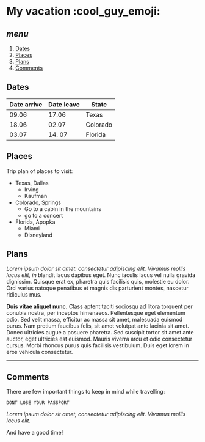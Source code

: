 # My vacation :cool_guy_emoji:

## *menu*
1. [Dates](#dates) 
2. [Places](#places)
3. [Plans](#plans)
4. [Comments](#comments)

## __Dates__ 

| Date arrive | Date leave | State    |
| ----------- | ---------- | -------- |
| 09.06       | 17.06      | Texas    |
| 18.06       | 02.07      | Colorado |
| 03.07       | 14. 07     | Florida  |

## __Places__

Trip plan of places to visit: 
 - Texas, Dallas 
    - Irving
    - Kaufman
- Colorado, Springs
    - Go to a cabin in the mountains
    - go to a concert
- Florida, Apopka
    - Miami
    - Disneyland

## __Plans__ 

 *Lorem ipsum dolor sit amet: consectetur adipiscing elit. Vivamus mollis lacus elit, in* blandit lacus dapibus eget. Nunc iaculis lacus vel nulla gravida dignissim. Quisque erat ex, pharetra quis facilisis quis, molestie eu dolor. Orci varius natoque penatibus et magnis dis parturient montes, nascetur ridiculus mus. 
 
 __Duis vitae aliquet nunc.__ Class aptent taciti sociosqu ad litora torquent per conubia nostra, per inceptos himenaeos. Pellentesque eget elementum odio. Sed velit massa, efficitur ac massa sit amet, malesuada euismod purus. Nam pretium faucibus felis, sit amet volutpat ante lacinia sit amet. Donec ultricies augue a posuere pharetra. Sed suscipit tortor sit amet ante auctor, eget ultricies est euismod. Mauris viverra arcu et odio consectetur cursus. Morbi rhoncus purus quis facilisis vestibulum. Duis eget lorem in eros vehicula consectetur.

 ---

## __Comments__

 There are few important things to keep in mind while travelling: 

 ``` DONT LOSE YOUR PASSPORT ```

 *Lorem ipsum dolor sit amet, consectetur adipiscing elit. Vivamus mollis lacus elit.*

 And have a good time!
